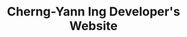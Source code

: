 ---
title: "Cherng-Yann Ing Developer's Website"
excerpt: Pursuit of the truth hidden behind this material realm.
layout: splash
header:
  actions:
    - label: "Essay: Architect of Struggle"
      url: "https://cybercying.github.io/doc/gnosis/The_Architect_of_Struggle.html"
    - label: "My GitHub"
      url: "http://github.com/cybercying/"
  overlay_image: /assets/images/developers_desktop_nightcity.jpg
---